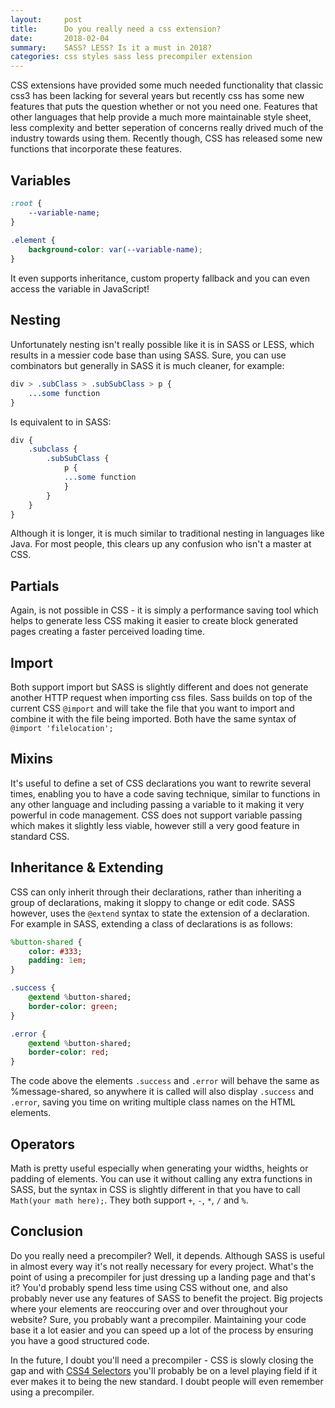 ```yaml
---
layout:     post
title:      Do you really need a css extension?
date:       2018-02-04
summary:    SASS? LESS? Is it a must in 2018?
categories: css styles sass less precompiler extension
---
```


CSS extensions have provided some much needed functionality that classic css3 has been lacking for several years but recently css has some new features that puts the question whether or not you need one. Features that other languages that help provide a much more maintainable style sheet, less complexity and better seperation of concerns really drived much of the industry towards using them. Recently though, CSS has released some new functions that incorporate these features.
## Variables
``` css
:root {
    --variable-name;
}
    
.element {
    background-color: var(--variable-name);
}
```
It even supports inheritance, custom property fallback and you can even access the variable in JavaScript!
## Nesting
Unfortunately nesting isn't really possible like it is in SASS or LESS, which results in a messier code base than using SASS. Sure, you can use combinators but generally in SASS it is much cleaner, for example:
``` css
div > .subClass > .subSubClass > p {
    ...some function
}
```
Is equivalent to in SASS: 
``` sass
div {
    .subclass {
        .subSubClass {
            p {
            ...some function
            }
        }
    }
}
```
Although it is longer, it is much similar to traditional nesting in languages like Java. For most people, this clears up any confusion who isn't a master at CSS.
## Partials
Again, is not possible in CSS - it is simply a performance saving tool which helps to generate less CSS making it easier to create block generated pages creating a faster perceived loading time.
## Import
Both support import but SASS is slightly different and does not generate another HTTP request when importing css files. Sass builds on top of the current CSS `@import` and will take the file that you want to import and combine it with the file being imported. Both have the same syntax of `@import 'filelocation';`
## Mixins
It's useful to define a set of CSS declarations you want to rewrite several times, enabling you to have a code saving technique, similar to functions in any other language and including passing a variable to it making it very powerful in code management. CSS does not support variable passing which makes it slightly less viable, however still a very good feature in standard CSS.
## Inheritance & Extending
CSS can only inherit through their declarations, rather than inheriting a group of declarations, making it sloppy to change or edit code. SASS however, uses the `@extend` syntax to state the extension of a declaration. For example in SASS, extending a class of declarations is as follows:
``` sass
%button-shared {
    color: #333;
    padding: 1em;
}

.success {
    @extend %button-shared;
    border-color: green;
}

.error {
    @extend %button-shared;
    border-color: red;
}
```
The code above the elements `.success` and `.error` will behave the same as %message-shared, so anywhere it is called will also display `.success` and `.error`, saving you time on writing multiple class names on the HTML elements.
## Operators
Math is pretty useful especially when generating your widths, heights or padding of elements. You can use it without calling any extra functions in SASS, but the syntax in CSS is slightly different in that you have to call `Math(your math here);`. They both support `+`, `-`, `*`, `/` and `%`. 

## Conclusion
Do you really need a precompiler? Well, it depends. Although SASS is useful in almost every way it's not really necessary for every project. What's the point of using a precompiler for just dressing up a landing page and that's it? You'd probably spend less time using CSS without one, and also probably never use any features of SASS to benefit the project. Big projects where your elements are reoccuring over and over throughout your website? Sure, you probably want a precompiler. Maintaining your code base it a lot easier and you can speed up a lot of the process by ensuring you have a good structured code.

In the future, I doubt you'll need a precompiler - CSS is slowly closing the gap and with [CSS4 Selectors](https://drafts.csswg.org/selectors-4/) you'll probably be on a level playing field if it ever makes it to being the new standard. I doubt people will even remember using a precompiler. 
